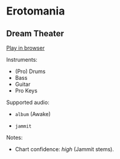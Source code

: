 # Erotomania

## Dream Theater


[Play in browser](http://pages.cs.wisc.edu/~tolly/customs/?title=erotomania&artist=dream-theater)

Instruments:

  * (Pro) Drums
  * Bass
  * Guitar
  * Pro Keys

Supported audio:

  * `album` (Awake)

  * `jammit`

Notes:

  * Chart confidence: *high* (Jammit stems).

